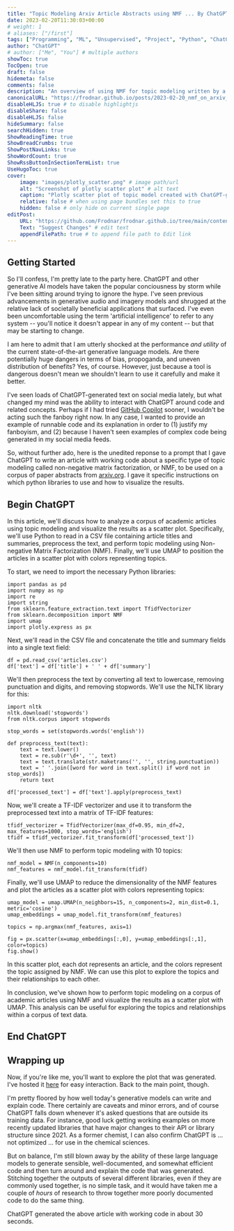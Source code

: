 ```yaml
---
title: "Topic Modeling Arxiv Article Abstracts using NMF ... By ChatGPT"
date: 2023-02-20T11:30:03+00:00
# weight: 1
# aliases: ["/first"]
tags: ["Programming", "ML", "Unsupervised", "Project", "Python", "ChatGPT"]
author: "ChatGPT"
# author: ["Me", "You"] # multiple authors
showToc: true
TocOpen: true
draft: false 
hidemeta: false
comments: false
description: "An overview of using NMF for topic modeling written by a generative AI algorithm"
canonicalURL: "https://frodnar.github.io/posts/2023-02-20_nmf_on_arxiv_data_by_chatgpt"
disableHLJS: true # to disable highlightjs
disableShare: false
disableHLJS: false
hideSummary: false
searchHidden: true
ShowReadingTime: true
ShowBreadCrumbs: true
ShowPostNavLinks: true
ShowWordCount: true
ShowRssButtonInSectionTermList: true
UseHugoToc: true
cover:
    image: "images/plotly_scatter.png" # image path/url
    alt: "Screenshot of plotly scatter plot" # alt text
    caption: "Plotly scatter plot of topic model created with ChatGPT-generated code" # display caption under cover
    relative: false # when using page bundles set this to true
    hidden: false # only hide on current single page
editPost:
    URL: "https://github.com/Frodnar/frodnar.github.io/tree/main/content"
    Text: "Suggest Changes" # edit text
    appendFilePath: true # to append file path to Edit link
---
```

## Getting Started

So I'll confess, I'm pretty late to the party here.  ChatGPT and other generative AI models have taken the popular conciousness by storm while I've been sitting around trying to ignore the hype.  I've seen previous advancements in generative audio and imagery models and shrugged at the relative lack of societally beneficial applications that surfaced.  I've even been uncomfortable using the term 'artificial intelligence' to refer to any system -- you'll notice it doesn't appear in any of my content -- but that may be starting to change. 

I am here to admit that I am utterly shocked at the performance *and utility* of the current state-of-the-art generative language models.  Are there potentially huge dangers in terms of bias, propoganda, and uneven distribution of benefits?   Yes, of course.  However, just because a tool is dangerous doesn't mean we shouldn't learn to use it carefully and make it better.  

I've seen loads of ChatGPT-generated text on social media lately, but what changed my mind was the ability to interact with ChatGPT around code and related concepts.  Perhaps if I had tried [GitHub Copilot](https://github.com/features/copilot) sooner, I wouldn't be acting such the fanboy right now.  In any case, I wanted to provide an example of runnable code and its explanation in order to (1) justify my fanboyism, and (2) because I haven't seen examples of complex code being generated in my social media feeds.

So, without further ado, here is the unedited reponse to a prompt that I gave ChatGPT to write an article with working code about a specific type of topic modeling called non-negative matrix factorization, or NMF, to be used on a corpus of paper abstracts from [arxiv.org](https://arxiv.org/).  I gave it specific instructions on which python libraries to use and how to visualize the results.

## Begin ChatGPT

In this article, we'll discuss how to analyze a corpus of academic articles using topic modeling and visualize the results as a scatter plot. Specifically, we'll use Python to read in a CSV file containing article titles and summaries, preprocess the text, and perform topic modeling using Non-negative Matrix Factorization (NMF). Finally, we'll use UMAP to position the articles in a scatter plot with colors representing topics.

To start, we need to import the necessary Python libraries:

    import pandas as pd
    import numpy as np
    import re
    import string
    from sklearn.feature_extraction.text import TfidfVectorizer
    from sklearn.decomposition import NMF
    import umap
    import plotly.express as px

Next, we'll read in the CSV file and concatenate the title and summary fields into a single text field:

    df = pd.read_csv('articles.csv')
    df['text'] = df['title'] + ' ' + df['summary']

We'll then preprocess the text by converting all text to lowercase, removing punctuation and digits, and removing stopwords. We'll use the NLTK library for this:

    import nltk
    nltk.download('stopwords')
    from nltk.corpus import stopwords

    stop_words = set(stopwords.words('english'))

    def preprocess_text(text):
        text = text.lower()
        text = re.sub(r'\d+', '', text)
        text = text.translate(str.maketrans('', '', string.punctuation))
        text = ' '.join([word for word in text.split() if word not in stop_words])
        return text

    df['processed_text'] = df['text'].apply(preprocess_text)

Now, we'll create a TF-IDF vectorizer and use it to transform the preprocessed text into a matrix of TF-IDF features:

    tfidf_vectorizer = TfidfVectorizer(max_df=0.95, min_df=2, max_features=1000, stop_words='english')
    tfidf = tfidf_vectorizer.fit_transform(df['processed_text'])

We'll then use NMF to perform topic modeling with 10 topics:

    nmf_model = NMF(n_components=10)
    nmf_features = nmf_model.fit_transform(tfidf)

Finally, we'll use UMAP to reduce the dimensionality of the NMF features and plot the articles as a scatter plot with colors representing topics:

    umap_model = umap.UMAP(n_neighbors=15, n_components=2, min_dist=0.1, metric='cosine')
    umap_embeddings = umap_model.fit_transform(nmf_features)

    topics = np.argmax(nmf_features, axis=1)

    fig = px.scatter(x=umap_embeddings[:,0], y=umap_embeddings[:,1], color=topics)
    fig.show()

In this scatter plot, each dot represents an article, and the colors represent the topic assigned by NMF. We can use this plot to explore the topics and their relationships to each other.

In conclusion, we've shown how to perform topic modeling on a corpus of academic articles using NMF and visualize the results as a scatter plot with UMAP. This analysis can be useful for exploring the topics and relationships within a corpus of text data.

## End ChatGPT

## Wrapping up

Now, if you're like me, you'll want to explore the plot that was generated.  I've hosted it [here](https://data-for-humans.com/wp-content/uploads/2023/02/chatgpt_generated_plot.html) for easy interaction.  Back to the main point, though.

I'm pretty floored by how well today's generative models can write and explain code.  There certainly are caveats and minor errors, and of course ChatGPT falls down whenever it's asked questions that are outside its training data. For instance, good luck getting working examples on more recently updated libraries that have major changes to their API or library structure since 2021.  As a former chemist, I can also confirm ChatGPT is ... not optimized ... for use in the chemical sciences.

But on balance, I'm still blown away by the ability of these large language models to generate sensible, well-documented, and somewhat efficient code and then turn around and explain the code that was generated.  Stitching together the outputs of several different libraries, even if they are commonly used together, is no simple task, and it would have taken me a couple of *hours* of research to throw together more poorly documented code to do the same thing.  

ChatGPT generated the above article with working code in about 30 seconds.
